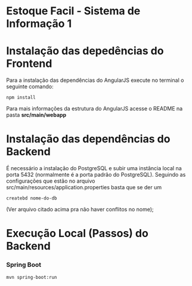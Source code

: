 # Estoque Facil - Sistema de Informação 1

# Instalação das depedências do Frontend
Para a instalação das dependências do AngularJS execute no terminal o seguinte comando:
```
npm install
```
Para mais informações da estrutura do AngularJS acesse o README na pasta **src/main/webapp**

# Instalação das dependências do Backend
É necessário a instalação do PostgreSQL e subir uma instância local na porta 5432 (normalmente é a porta padrão do PostgreSQL).
Seguindo as configurações que estão no arquivo src/main/resources/application.properties basta que se der um
```
createbd nome-do-db 
```
(Ver arquivo citado acima pra não haver conflitos no nome);

# Execução Local (Passos) do Backend
### Spring Boot
```
mvn spring-boot:run
```

 

